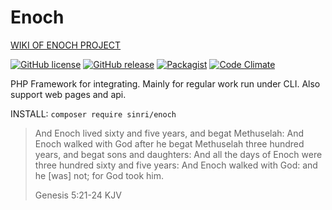 # Enoch 

[WIKI OF ENOCH PROJECT](https://sinri.cc/wiki.php/enoch/index)

[![GitHub license](https://img.shields.io/badge/license-MIT-blue.svg)](https://raw.githubusercontent.com/sinri/enoch/master/LICENSE) 
[![GitHub release](https://img.shields.io/github/release/sinri/enoch.svg)](https://github.com/sinri/enoch/releases)
[![Packagist](https://img.shields.io/packagist/v/sinri/enoch.svg)](https://packagist.org/packages/sinri/enoch) 
[![Code Climate](https://codeclimate.com/github/sinri/enoch/badges/gpa.svg)](https://codeclimate.com/github/sinri/enoch)

PHP Framework for integrating. 
Mainly for regular work run under CLI. 
Also support web pages and api.

INSTALL: `composer require sinri/enoch`

> And Enoch lived sixty and five years, and begat Methuselah: 
> And Enoch walked with God after he begat Methuselah three hundred years, and begat sons and daughters: 
> And all the days of Enoch were three hundred sixty and five years: 
> And Enoch walked with God: and he [was] not; for God took him.
>
>  Genesis 5:21-24 KJV

